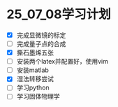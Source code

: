 # 25_07_08学习计划

- [x] 完成显微镜的标定
- [ ] 完成量子点的合成
- [x] 撕石墨烯五张
- [ ] 安装两个latex并配置好，使用vim
- [ ] 安装matlab
- [x] 湿法转移尝试
- [ ] 学习python
- [ ] 学习固体物理学